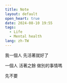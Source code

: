```yaml
---
title: Note
layout: default
open_heart: true
date: 2024-08-10 19:55
tags:
  - Life
  - Mental health
lang: zh-TW
---
```


我一個人
先活著就好了

一個人
活著之餘
做別的事情嗎

先不要

